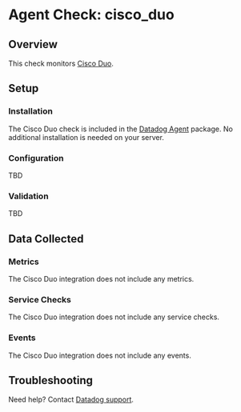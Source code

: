 # Agent Check: cisco_duo

## Overview

This check monitors [Cisco Duo][1].

## Setup

### Installation

The Cisco Duo check is included in the [Datadog Agent][2] package.
No additional installation is needed on your server.

### Configuration

TBD

### Validation

TBD

## Data Collected

### Metrics

The Cisco Duo integration does not include any metrics.

### Service Checks

The Cisco Duo integration does not include any service checks.

### Events

The Cisco Duo integration does not include any events.

## Troubleshooting

Need help? Contact [Datadog support][3].

[1]: **LINK_TO_INTEGRATION_SITE**
[2]: https://app.datadoghq.com/account/settings#agent
[3]: https://docs.datadoghq.com/help/

